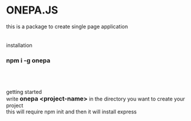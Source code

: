 # ONEPA.JS
this is a package to create single page application
<br><br><br>
installation
<h3>npm i -g onepa</h3>
<br><br><br>
getting started<br>
write <h3 style="display:inline;">onepa &lt;project-name&gt;</h3> in the directory you want to create your project<br>
this will require npm init and then it will install express
